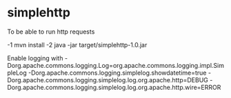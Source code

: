 # simplehttp
To be able to run http requests

-1 mvn install
-2 java -jar target/simplehttp-1.0.jar <host> <Authorization header>

Enable logging with 
-Dorg.apache.commons.logging.Log=org.apache.commons.logging.impl.SimpleLog
-Dorg.apache.commons.logging.simplelog.showdatetime=true
-Dorg.apache.commons.logging.simplelog.log.org.apache.http=DEBUG
-Dorg.apache.commons.logging.simplelog.log.org.apache.http.wire=ERROR